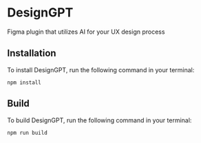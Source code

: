 # DesignGPT
Figma plugin that utilizes AI for your UX design process

## Installation

To install DesignGPT, run the following command in your terminal:

`npm install`


## Build

To build DesignGPT, run the following command in your terminal:

`npm run build`